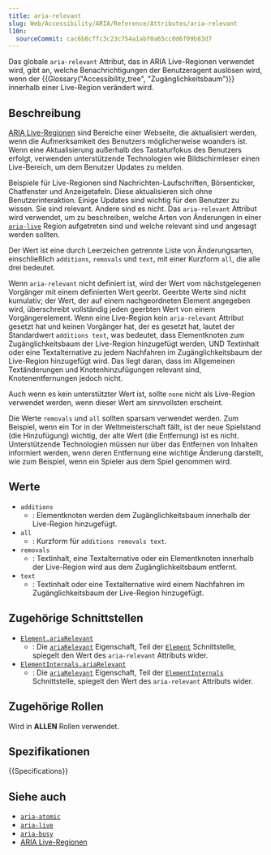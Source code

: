 ```yaml
---
title: aria-relevant
slug: Web/Accessibility/ARIA/Reference/Attributes/aria-relevant
l10n:
  sourceCommit: cac6b8cffc3c23c754a1abf0a65cc0d6f09b83d7
---
```


Das globale `aria-relevant` Attribut, das in ARIA Live-Regionen verwendet wird, gibt an, welche Benachrichtigungen der Benutzeragent auslösen wird, wenn der {{Glossary("Accessibility_tree", "Zugänglichkeitsbaum")}} innerhalb einer Live-Region verändert wird.

## Beschreibung

[ARIA Live-Regionen](/de/docs/Web/Accessibility/ARIA/Guides/Live_regions) sind Bereiche einer Webseite, die aktualisiert werden, wenn die Aufmerksamkeit des Benutzers möglicherweise woanders ist. Wenn eine Aktualisierung außerhalb des Tastaturfokus des Benutzers erfolgt, verwenden unterstützende Technologien wie Bildschirmleser einen Live-Bereich, um dem Benutzer Updates zu melden.

Beispiele für Live-Regionen sind Nachrichten-Laufschriften, Börsenticker, Chatfenster und Anzeigetafeln. Diese aktualisieren sich ohne Benutzerinteraktion. Einige Updates sind wichtig für den Benutzer zu wissen. Sie sind relevant. Andere sind es nicht. Das `aria-relevant` Attribut wird verwendet, um zu beschreiben, welche Arten von Änderungen in einer [`aria-live`](/de/docs/Web/Accessibility/ARIA/Reference/Attributes/aria-live) Region aufgetreten sind und welche relevant sind und angesagt werden sollten.

Der Wert ist eine durch Leerzeichen getrennte Liste von Änderungsarten, einschließlich `additions`, `removals` und `text`, mit einer Kurzform `all`, die alle drei bedeutet.

Wenn `aria-relevant` nicht definiert ist, wird der Wert vom nächstgelegenen Vorgänger mit einem definierten Wert geerbt. Geerbte Werte sind nicht kumulativ; der Wert, der auf einem nachgeordneten Element angegeben wird, überschreibt vollständig jeden geerbten Wert von einem Vorgängerelement. Wenn eine Live-Region kein `aria-relevant` Attribut gesetzt hat und keinen Vorgänger hat, der es gesetzt hat, lautet der Standardwert `additions text`, was bedeutet, dass Elementknoten zum Zugänglichkeitsbaum der Live-Region hinzugefügt werden, UND Textinhalt oder eine Textalternative zu jedem Nachfahren im Zugänglichkeitsbaum der Live-Region hinzugefügt wird. Das liegt daran, dass im Allgemeinen Textänderungen und Knotenhinzufügungen relevant sind, Knotenentfernungen jedoch nicht.

Auch wenn es kein unterstützter Wert ist, sollte `none` nicht als Live-Region verwendet werden, wenn dieser Wert am sinnvollsten erscheint.

Die Werte `removals` und `all` sollten sparsam verwendet werden. Zum Beispiel, wenn ein Tor in der Weltmeisterschaft fällt, ist der neue Spielstand (die Hinzufügung) wichtig, der alte Wert (die Entfernung) ist es nicht. Unterstützende Technologien müssen nur über das Entfernen von Inhalten informiert werden, wenn deren Entfernung eine wichtige Änderung darstellt, wie zum Beispiel, wenn ein Spieler aus dem Spiel genommen wird.

## Werte

- `additions`
  - : Elementknoten werden dem Zugänglichkeitsbaum innerhalb der Live-Region hinzugefügt.
- `all`
  - : Kurzform für `additions removals text`.
- `removals`
  - : Textinhalt, eine Textalternative oder ein Elementknoten innerhalb der Live-Region wird aus dem Zugänglichkeitsbaum entfernt.
- `text`
  - : Textinhalt oder eine Textalternative wird einem Nachfahren im Zugänglichkeitsbaum der Live-Region hinzugefügt.

## Zugehörige Schnittstellen

- [`Element.ariaRelevant`](/de/docs/Web/API/Element/ariaRelevant)
  - : Die [`ariaRelevant`](/de/docs/Web/API/Element/ariaRelevant) Eigenschaft, Teil der [`Element`](/de/docs/Web/API/Element) Schnittstelle, spiegelt den Wert des `aria-relevant` Attributs wider.
- [`ElementInternals.ariaRelevant`](/de/docs/Web/API/ElementInternals/ariaRelevant)
  - : Die [`ariaRelevant`](/de/docs/Web/API/ElementInternals/ariaRelevant) Eigenschaft, Teil der [`ElementInternals`](/de/docs/Web/API/ElementInternals) Schnittstelle, spiegelt den Wert des `aria-relevant` Attributs wider.

## Zugehörige Rollen

Wird in **ALLEN** Rollen verwendet.

## Spezifikationen

{{Specifications}}

## Siehe auch

- [`aria-atomic`](/de/docs/Web/Accessibility/ARIA/Reference/Attributes/aria-atomic)
- [`aria-live`](/de/docs/Web/Accessibility/ARIA/Reference/Attributes/aria-live)
- [`aria-busy`](/de/docs/Web/Accessibility/ARIA/Reference/Attributes/aria-busy)
- [ARIA Live-Regionen](/de/docs/Web/Accessibility/ARIA/Guides/Live_regions)
